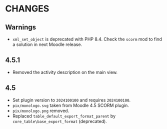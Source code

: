 # CHANGES

## Warnings

- `xml_set_object` is deprecated with PHP 8.4. Check the `scorm` mod to find a solution in next Moodle release.

## 4.5.1

- Removed the activity description on the main view.

## 4.5

- Set plugin version to `2024100100` and requires `2024100100`.
- `pix/monologo.svg` taken from Moodle 4.5 SCORM plugin.
- `pix/monologo.png` removed.
- Replaced `table_default_export_format_parent` by `core_table\base_export_format` (deprecated).
